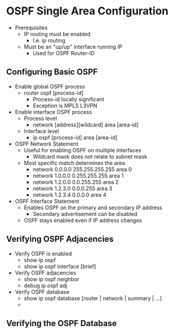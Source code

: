 # OSPF Single Area Configuration
- Prerequisites
  - IP routing must be enabled
    - I.e. ip routing
  - Must be an "up/up" interface running IP
    - Used for OSPF Router-ID

## Configuring Basic OSPF
- Enable global OSPF process
  - router ospf [process-id]
    - Process-id locally significant
    - Exception is MPLS L3VPN
- Enable interface OSPF process
  - Process level
    - network [address][wildcard] area [area-id]
  - Interface level
    - ip ospf [process-id] area [area-id]
- OSPF Network Statement
  - Useful for enabling OSPF on multiple interfaces
    - Wildcard mask does not relate to subnet mask
  - Most specific match determines the area
    - network 0.0.0.0 255.255.255.255 area 0
    - network 1.0.0.0 0.255.255.255 area 1
    - network 1.2.0.0 0.0.255.255 area 2
    - network 1.2.3.0 0.0.0.255 area 3
    - network 1.2.3.4 0.0.0.0 area 4
- OSPF Interface Statement
  - Enables OSPF on the primary and secondary IP address
    - Secondary advertisement can be disabled
  - OSPF stays enabled even if IP address changes

## Verifying OSPF Adjacencies
- Verify OSPF is enabled
  - show ip ospf
  - show ip ospf interface [brief]
- Verify OSPF adjacencies
  - show ip ospf neighbor
  - debug ip ospf adj
- Verify OSPF database
  - show ip ospf database [router | network | summary | ...]
  - 

## Verifying the OSPF Database